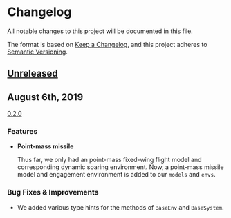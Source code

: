 # Changelog
All notable changes to this project will be documented in this file.

The format is based on [Keep a Changelog](https://keepachangelog.com/en/1.0.0/),
and this project adheres to [Semantic Versioning](https://semver.org/spec/v2.0.0.html).

## [Unreleased]

## August 6th, 2019

[0.2.0]

### Features

- **Point-mass missile**

  Thus far, we only had an point-mass fixed-wing flight model and corresponding dynamic soaring environment. Now, a point-mass missile model and engagement environment is added to our `models` and `envs`.

### Bug Fixes & Improvements

- We added various type hints for the methods of `BaseEnv` and `BaseSystem`.

[Unreleased]: https://github.com/seong-hun/nrf-simulator/compare/v0.2.0...HEAD
[0.2.0]: https://github.com/seong-hun/nrf-simulator/compare/v0.1.1...v0.2.0
